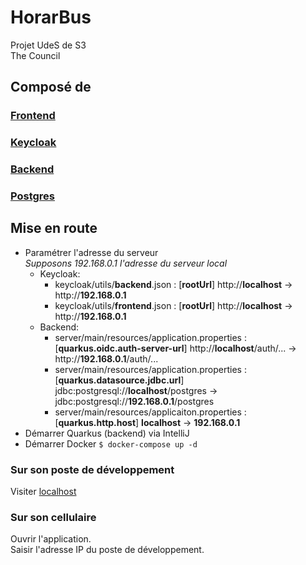 # HorarBus

Projet UdeS de S3<br>The Council

## Composé de

### [Frontend](./web)

### [Keycloak](./keycloak)

### [Backend](./server)

### [Postgres](./postgres)

## Mise en route

- Paramétrer l'adresse du serveur<br>_Supposons 192.168.0.1 l'adresse du serveur local_
  - Keycloak:
    - keycloak/utils/**backend**.json : \[**rootUrl**\] http://**localhost** -> http://**192.168.0.1**
    - keycloak/utils/**frontend**.json : \[**rootUrl**\] http://**localhost** -> http://**192.168.0.1**
  - Backend:
    - server/main/resources/application.properties : \[**quarkus.oidc.auth-server-url**\] http://**localhost**/auth/... -> http://**192.168.0.1**/auth/...
    - server/main/resources/application.properties : \[**quarkus.datasource.jdbc.url**\] jdbc:postgresql://**localhost**/postgres -> jdbc:postgresql://**192.168.0.1**/postgres
    - server/main/resources/applicaiton.properties : \[**quarkus.http.host**\] **localhost** -> **192.168.0.1**
- Démarrer Quarkus (backend) via IntelliJ<br>
- Démarrer Docker `$ docker-compose up -d`

### Sur son poste de développement

Visiter [localhost](http:/localhost)

### Sur son cellulaire

Ouvrir l'application.<br>
Saisir l'adresse IP du poste de développement.
